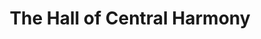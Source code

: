 ---
title: The Hall of Central Harmony
division: the Three Halls of the Outer Court
licence: No Licence Yet
licence-url: https://pic.baike.soso.com/ugc/baikepic2/2827/20201226202743-56128593_jpeg_750_680_50696.jpg/0
image-url: https://upload.wikimedia.org/wikipedia/commons/c/ce/Flickr_-_archer10_%28Dennis%29_-_China-6177_%28cropped%29.jpg
time: Ming dynasty & Qing dynasty
para: Height 19m, Floor area 580 m²
intro: The Hall of Central Harmony (Chinese:中和殿), built in 1420 in the 18th year of the Ming dynasty, was known as the Hall of Huagai (华盖殿) in the early Ming dynasty. It was rebuilt after a fire during the Jiajing period and was renamed the 'Zhongji Hall'(中极殿), with the Ming Dynasty 'Zhongji Hall' ink still remaining on the ceiling. In the first year of the Qing dynasty (1644), the Qing imperial family moved into the Forbidden City, and the following year the Zhongji Hall was renamed the Hall of Central Harmony. 
intro2: In the Ming and Qing dynasties, before the various ceremonies held in The Hall of Supreme Harmony, the emperor first took a break in The Hall of Central Harmony and received a pilgrimage from the deacon's officials.
tags: test, test2, test3
layout: exhibit
---